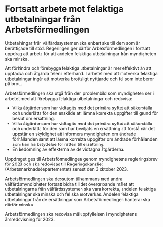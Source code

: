 # Fortsatt arbete mot felaktiga utbetalningar från Arbetsförmedlingen

Utbetalningar från välfärdssystemen ska enbart ske till dem som är berättigade till stöd. Regeringen ger därför Arbetsförmedlingen i fortsatt uppdrag att arbeta för att andelen felaktiga utbetalningar från myndigheten ska minska.

Att förhindra och förebygga felaktiga utbetalningar är mer effektivt än att upptäcka och åtgärda felen i efterhand. I arbetet med att motverka felaktiga utbetalningar ingår att motverka brottsligt nyttjande och fel som inte beror på brott.

Arbetsförmedlingen ska utgå från den problembild som myndigheten ser i arbetet med att förebygga felaktiga utbetalningar och redovisa:

* Vilka åtgärder som har vidtagits med det primära syftet att säkerställa och underlätta för den enskilde att lämna korrekta uppgifter till grund för beslut om ersättning.
* Vilka åtgärder som har vidtagits med det primära syftet att säkerställa och underlätta för den som har beviljats en ersättning att förstå när det uppstår en skyldighet att informera myndigheten om ändrade förhållanden samt att lämna korrekta uppgifter om ändrade förhållanden som kan ha betydelse för rätten till ersättning.
* En bedömning av effekterna av de vidtagna åtgärderna.

Uppdraget ges till Arbetsförmedlingen genom myndighetens regleringsbrev för 2023 och ska redovisas till Regeringskansliet (Arbetsmarknadsdepartementet) senast den 3 oktober 2023.

Arbetsförmedlingen ska dessutom tillsammans med andra välfärdsmyndigheter fortsatt bidra till det övergripande målet att utbetalningarna från välfärdssystemen ska vara korrekta, andelen felaktiga utbetalningar ska minska och fel ska motverkas. Andelen felaktiga utbetalningar från de ersättningar som Arbetsförmedlingen hanterar ska därför minska.

Arbetsförmedlingen ska redovisa måluppfyllelsen i myndighetens årsredovisning för 2023.

